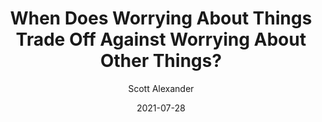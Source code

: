 ---
layout: podcast
title: "When Does Worrying About Things Trade Off Against Worrying About Other Things?"
author: Scott Alexander
description: https://astralcodexten.substack.com/p/when-does-worrying-about-things-trade
date: 2021-07-28
length: 2558274
duration: 639
guid: when-does-worrying-about-things-trade
---